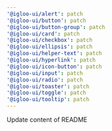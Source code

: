 ```yaml
---
'@igloo-ui/alert': patch
'@igloo-ui/button': patch
'@igloo-ui/button-group': patch
'@igloo-ui/card': patch
'@igloo-ui/checkbox': patch
'@igloo-ui/ellipsis': patch
'@igloo-ui/helper-text': patch
'@igloo-ui/hyperlink': patch
'@igloo-ui/icon-button': patch
'@igloo-ui/input': patch
'@igloo-ui/radio': patch
'@igloo-ui/toaster': patch
'@igloo-ui/toggle': patch
'@igloo-ui/tooltip': patch
---
```


Update content of README
